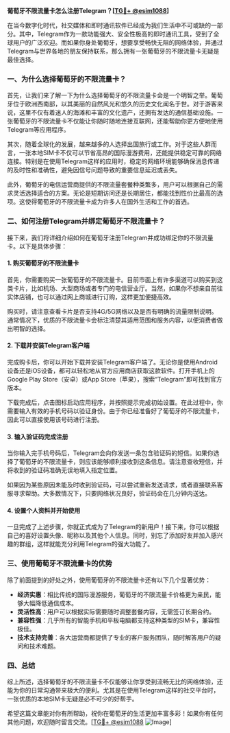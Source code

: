 **葡萄牙不限流量卡怎么注册Telegram？[[TG💪+ @esim1088](https://t.me/s/esim1088)]**

在当今数字化时代，社交媒体和即时通讯软件已经成为我们生活中不可或缺的一部分。其中，Telegram作为一款功能强大、安全性极高的即时通讯工具，受到了全球用户的广泛欢迎。而如果你身处葡萄牙，想要享受畅快无阻的网络体验，并通过Telegram与世界各地的朋友保持联系，那么拥有一张葡萄牙的不限流量卡无疑是最佳选择。

### 一、为什么选择葡萄牙的不限流量卡？

首先，让我们来了解一下为什么选择葡萄牙的不限流量卡会是一个明智之举。葡萄牙位于欧洲西南部，以其美丽的自然风光和悠久的历史文化闻名于世。对于游客来说，这里不仅有着迷人的海滩和丰富的文化遗产，还拥有发达的通信基础设施。一张葡萄牙的不限流量卡不仅能让你随时随地连接互联网，还能帮助你更方便地使用Telegram等应用程序。

其次，随着全球化的发展，越来越多的人选择出国旅行或工作。对于这些人群而言，一张本地SIM卡不仅可以节省高昂的国际漫游费用，还能提供稳定可靠的网络连接。特别是在使用Telegram这样的应用时，稳定的网络环境能够确保消息传递的及时性和准确性，避免因信号问题导致的重要信息延迟或丢失。

此外，葡萄牙的电信运营商提供的不限流量套餐种类繁多，用户可以根据自己的需求灵活选择适合的方案。无论是短期访问还是长期居住，都能找到性价比最高的选项。这使得葡萄牙的不限流量卡成为许多人在国外生活和工作的首选。

### 二、如何注册Telegram并绑定葡萄牙不限流量卡？

接下来，我们将详细介绍如何在葡萄牙注册Telegram并成功绑定你的不限流量卡。以下是具体步骤：

#### 1. 购买葡萄牙的不限流量卡

首先，你需要购买一张葡萄牙的不限流量卡。目前市面上有许多渠道可以购买到这类卡片，比如机场、大型商场或者专门的电信营业厅。当然，如果你不想亲自前往实体店铺，也可以通过网上商城进行订购，这样更加便捷高效。

购买时，请注意查看卡片是否支持4G/5G网络以及是否有明确的流量限制说明。通常情况下，优质的不限流量卡会标注清楚其适用范围和服务内容，以便消费者做出明智的选择。

#### 2. 下载并安装Telegram客户端

完成购卡后，你可以开始下载并安装Telegram客户端了。无论你是使用Android设备还是iOS设备，都可以轻松地从官方应用商店获取这款软件。打开手机上的Google Play Store（安卓）或App Store（苹果），搜索“Telegram”即可找到官方版本。

下载完成后，点击图标启动应用程序，并按照提示完成初始设置。在此过程中，你需要输入有效的手机号码以验证身份。由于你已经准备好了葡萄牙的不限流量卡，因此可以直接使用该号码进行注册。

#### 3. 输入验证码完成注册

当你输入完手机号码后，Telegram会向你发送一条包含验证码的短信。如果你选择了葡萄牙的不限流量卡，则应该能够顺利接收到这条信息。请注意查收短信，并将收到的验证码准确无误地填入指定位置。

如果因为某些原因未能及时收到验证码，可以尝试重新发送请求，或者直接联系客服寻求帮助。大多数情况下，只要网络状况良好，验证码会在几分钟内送达。

#### 4. 设置个人资料并开始使用

一旦完成了上述步骤，你就正式成为了Telegram的新用户！接下来，你可以根据自己的喜好设置头像、昵称以及其他个人信息。同时，别忘了添加好友并加入感兴趣的群组，这样就能充分利用Telegram的强大功能了。

### 三、使用葡萄牙不限流量卡的优势

除了前面提到的好处之外，使用葡萄牙的不限流量卡还有以下几个显著优势：

- **经济实惠**：相比传统的国际漫游服务，葡萄牙的不限流量卡价格更为亲民，能够大幅降低通信成本。
- **灵活性高**：用户可以根据实际需要随时调整套餐内容，无需签订长期合约。
- **兼容性强**：几乎所有的智能手机和平板电脑都支持这种类型的SIM卡，兼容性极佳。
- **技术支持完善**：各大运营商都提供了专业的客户服务团队，随时解答用户的疑问和技术难题。

### 四、总结

综上所述，选择葡萄牙的不限流量卡不仅能够让你享受到流畅无比的网络体验，还能为你的日常沟通带来极大的便利。尤其是在使用Telegram这样的社交平台时，一张优质的本地SIM卡无疑是必不可少的好帮手。

希望这篇文章能对你有所帮助，祝你在葡萄牙的生活更加丰富多彩！如果你有任何其他问题，欢迎随时留言交流。[[TG💪+ @esim1088](https://t.me/s/esim1088) ![Image](https://i.postimg.cc/4NQfJmqS/Snipaste-2025-05-13-00-14-12.png)]